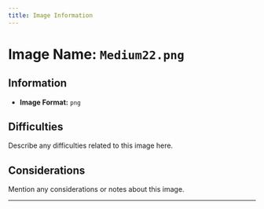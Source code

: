 ```yaml
---
title: Image Information
---
```


# Image Name: `Medium22.png`

## Information

- **Image Format:** `png`

## Difficulties

Describe any difficulties related to this image here.

## Considerations

Mention any considerations or notes about this image.

---

